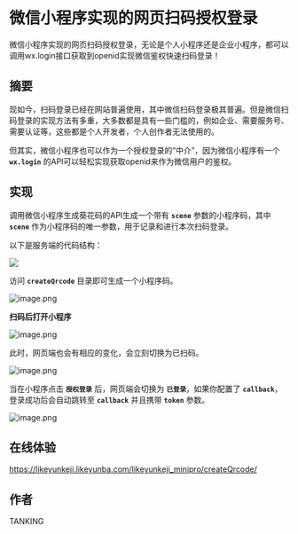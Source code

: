 # 微信小程序实现的网页扫码授权登录

微信小程序实现的网页扫码授权登录，无论是个人小程序还是企业小程序，都可以调用wx.login接口获取到openid实现微信鉴权快速扫码登录！

摘要
---
现如今，扫码登录已经在网站普遍使用，其中微信扫码登录极其普遍。但是微信扫码登录的实现方法有多重，大多数都是具有一些门槛的，例如企业、需要服务号、需要认证等，这些都是个人开发者，个人创作者无法使用的。

但其实，微信小程序也可以作为一个授权登录的“中介”，因为微信小程序有一个 **`wx.login`** 的API可以轻松实现获取openid来作为微信用户的鉴权。

实现
---
调用微信小程序生成葵花码的API生成一个带有 **`scene`** 参数的小程序码，其中 **`scene`** 作为小程序码的唯一参数，用于记录和进行本次扫码登录。

以下是服务端的代码结构：

![](/img/bVc91fm)

访问 **`createQrcode`** 目录即可生成一个小程序码。

![image.png](/img/bVc91gh)

**扫码后打开小程序**

![image.png](/img/bVc91fH)

此时，网页端也会有相应的变化，会立刻切换为已扫码。

![image.png](/img/bVc91fK)

当在小程序点击 **`授权登录`** 后，网页端会切换为 **`已登录`**，如果你配置了 **`callback`**，登录成功后会自动跳转至 **`callback`** 并且携带 **`token`** 参数。

![image.png](/img/bVc91fS)

在线体验
---
https://likeyunkeji.likeyunba.com/likeyunkeji_minipro/createQrcode/

作者
---
TANKING
